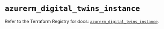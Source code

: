 # `azurerm_digital_twins_instance`

Refer to the Terraform Registry for docs: [`azurerm_digital_twins_instance`](https://registry.terraform.io/providers/hashicorp/azurerm/4.45.0/docs/resources/digital_twins_instance).
